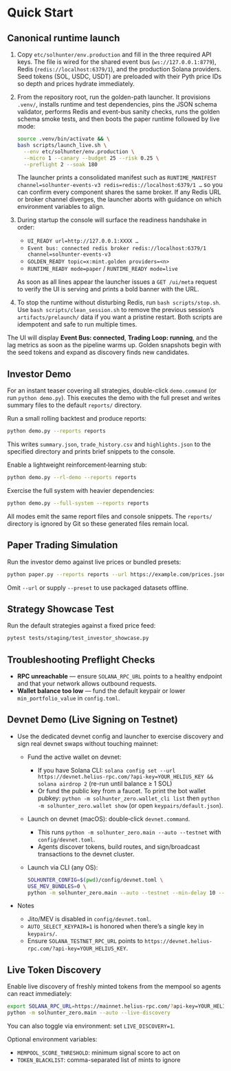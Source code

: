 # Quick Start

## Canonical runtime launch

1. Copy `etc/solhunter/env.production` and fill in the three required API keys.
   The file is wired for the shared event bus (`ws://127.0.0.1:8779`), Redis
   (`redis://localhost:6379/1`), and the production Solana providers.  Seed
   tokens (SOL, USDC, USDT) are preloaded with their Pyth price IDs so depth and
   prices hydrate immediately.

2. From the repository root, run the golden-path launcher.  It provisions
   `.venv/`, installs runtime and test dependencies, pins the JSON schema
   validator, performs Redis and event-bus sanity checks, runs the golden schema
   smoke tests, and then boots the paper runtime followed by live mode:

   ```bash
   source .venv/bin/activate && \
   bash scripts/launch_live.sh \
     --env etc/solhunter/env.production \
     --micro 1 --canary --budget 25 --risk 0.25 \
     --preflight 2 --soak 180
   ```

   The launcher prints a consolidated manifest such as
   `RUNTIME_MANIFEST channel=solhunter-events-v3 redis=redis://localhost:6379/1 …`
   so you can confirm every component shares the same broker.  If any Redis URL
   or broker channel diverges, the launcher aborts with guidance on which
   environment variables to align.

3. During startup the console will surface the readiness handshake in order:

   - `UI_READY url=http://127.0.0.1:XXXX …`
   - `Event bus: connected redis broker redis://localhost:6379/1 channel=solhunter-events-v3`
   - `GOLDEN_READY topic=x:mint.golden providers=<n>`
   - `RUNTIME_READY mode=paper` / `RUNTIME_READY mode=live`

   As soon as all lines appear the launcher issues a `GET /ui/meta` request to
   verify the UI is serving and prints a bold banner with the URL.

4. To stop the runtime without disturbing Redis, run `bash scripts/stop.sh`.
   Use `bash scripts/clean_session.sh` to remove the previous session’s
   `artifacts/prelaunch/` data if you want a pristine restart.  Both scripts are
   idempotent and safe to run multiple times.

The UI will display **Event Bus: connected**, **Trading Loop: running**, and the
lag metrics as soon as the pipeline warms up.  Golden snapshots begin with the
seed tokens and expand as discovery finds new candidates.

## Investor Demo

For an instant teaser covering all strategies, double-click `demo.command` (or
run `python demo.py`). This executes the demo with the full preset and writes
summary files to the default `reports/` directory.

Run a small rolling backtest and produce reports:

```bash
python demo.py --reports reports
```

This writes `summary.json`, `trade_history.csv` and `highlights.json` to the
specified directory and prints brief snippets to the console.

Enable a lightweight reinforcement‑learning stub:

```bash
python demo.py --rl-demo --reports reports
```

Exercise the full system with heavier dependencies:

```bash
python demo.py --full-system --reports reports
```

All modes emit the same report files and console snippets. The `reports/`
directory is ignored by Git so these generated files remain local.

## Paper Trading Simulation

Run the investor demo against live prices or bundled presets:

```bash
python paper.py --reports reports --url https://example.com/prices.json
```

Omit ``--url`` or supply ``--preset`` to use packaged datasets offline.

## Strategy Showcase Test

Run the default strategies against a fixed price feed:

```bash
pytest tests/staging/test_investor_showcase.py
```

## Troubleshooting Preflight Checks

- **RPC unreachable** — ensure `SOLANA_RPC_URL` points to a healthy endpoint and that your network allows outbound requests.
- **Wallet balance too low** — fund the default keypair or lower `min_portfolio_value` in `config.toml`.

## Devnet Demo (Live Signing on Testnet)

- Use the dedicated devnet config and launcher to exercise discovery and sign real devnet swaps without touching mainnet:

  - Fund the active wallet on devnet:
    - If you have Solana CLI: `solana config set --url https://devnet.helius-rpc.com/?api-key=YOUR_HELIUS_KEY && solana airdrop 2` (re-run until balance ≥ 1 SOL)
    - Or fund the public key from a faucet. To print the bot wallet pubkey: `python -m solhunter_zero.wallet_cli list` then `python -m solhunter_zero.wallet show` (or open `keypairs/default.json`).

  - Launch on devnet (macOS): double‑click `devnet.command`.
    - This runs `python -m solhunter_zero.main --auto --testnet` with `config/devnet.toml`.
    - Agents discover tokens, build routes, and sign/broadcast transactions to the devnet cluster.

  - Launch via CLI (any OS):
    ```bash
    SOLHUNTER_CONFIG=$(pwd)/config/devnet.toml \
    USE_MEV_BUNDLES=0 \
    python -m solhunter_zero.main --auto --testnet --min-delay 10 --max-delay 120
    ```

- Notes
  - Jito/MEV is disabled in `config/devnet.toml`.
  - `AUTO_SELECT_KEYPAIR=1` is honored when there’s a single key in `keypairs/`.
  - Ensure `SOLANA_TESTNET_RPC_URL` points to `https://devnet.helius-rpc.com/?api-key=YOUR_HELIUS_KEY`.

## Live Token Discovery

Enable live discovery of freshly minted tokens from the mempool so agents can react immediately:

```bash
export SOLANA_RPC_URL=https://mainnet.helius-rpc.com/?api-key=YOUR_HELIUS_KEY
python -m solhunter_zero.main --auto --live-discovery
```

You can also toggle via environment: set `LIVE_DISCOVERY=1`.

Optional environment variables:
- `MEMPOOL_SCORE_THRESHOLD`: minimum signal score to act on
- `TOKEN_BLACKLIST`: comma-separated list of mints to ignore